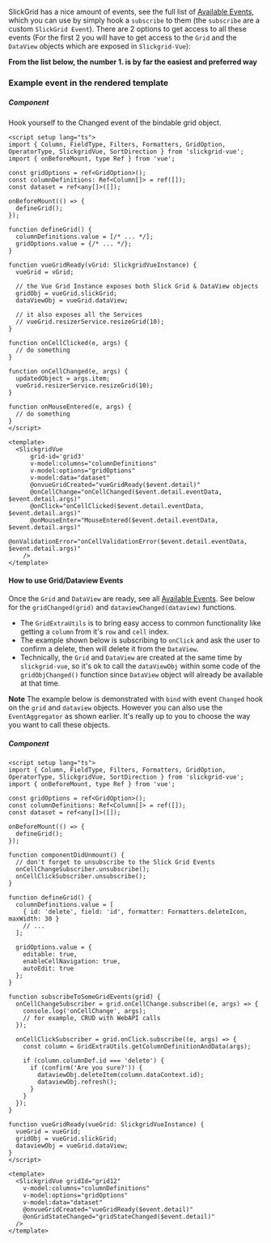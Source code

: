 SlickGrid has a nice amount of events, see the full list of [Available Events](Available-Events.md), which you can use by simply hook a `subscribe` to them (the `subscribe` are a custom `SlickGrid Event`). There are 2 options to get access to all these events (For the first 2 you will have to get access to the `Grid` and the `DataView` objects which are exposed in `Slickgrid-Vue`):

**From the list below, the number 1. is by far the easiest and preferred way**

### Example event in the rendered template

##### Component
Hook yourself to the Changed event of the bindable grid object.

```vue
<script setup lang="ts">
import { Column, FieldType, Filters, Formatters, GridOption, OperatorType, SlickgridVue, SortDirection } from 'slickgrid-vue';
import { onBeforeMount, type Ref } from 'vue';

const gridOptions = ref<GridOption>();
const columnDefinitions: Ref<Column[]> = ref([]);
const dataset = ref<any[]>([]);

onBeforeMount(() => {
  defineGrid();
});

function defineGrid() {
  columnDefinitions.value = [/* ... */];
  gridOptions.value = {/* ... */};
}

function vueGridReady(vGrid: SlickgridVueInstance) {
  vueGrid = vGrid;

  // the Vue Grid Instance exposes both Slick Grid & DataView objects
  gridObj = vueGrid.slickGrid;
  dataViewObj = vueGrid.dataView;

  // it also exposes all the Services
  // vueGrid.resizerService.resizeGrid(10);
}

function onCellClicked(e, args) {
  // do something
}

function onCellChanged(e, args) {
  updatedObject = args.item;
  vueGrid.resizerService.resizeGrid(10);
}

function onMouseEntered(e, args) {
  // do something
}
</script>

<template>
  <SlickgridVue
      grid-id='grid3'
      v-model:columns="columnDefinitions"
      v-model:options="gridOptions"
      v-model:data="dataset"
      @onvueGridCreated="vueGridReady($event.detail)"
      @onCellChange="onCellChanged($event.detail.eventData, $event.detail.args)"
      @onClick="onCellClicked($event.detail.eventData, $event.detail.args)"
      @onMouseEnter="MouseEntered($event.detail.eventData, $event.detail.args)"
      @onValidationError="onCellValidationError($event.detail.eventData, $event.detail.args)"
    />
</template>
```

#### How to use Grid/Dataview Events
Once the `Grid` and `DataView` are ready, see all [Available Events](../events/available-events.md). See below for the `gridChanged(grid)` and `dataviewChanged(dataview)` functions.
- The `GridExtraUtils` is to bring easy access to common functionality like getting a `column` from it's `row` and `cell` index.
- The example shown below is subscribing to `onClick` and ask the user to confirm a delete, then will delete it from the `DataView`.
- Technically, the `Grid` and `DataView` are created at the same time by `slickgrid-vue`, so it's ok to call the `dataViewObj` within some code of the `gridObjChanged()` function since `DataView` object will already be available at that time.

**Note** The example below is demonstrated with `bind` with event `Changed` hook on the `grid` and `dataview` objects. However you can also use the `EventAggregator` as shown earlier. It's really up to you to choose the way you want to call these objects.

##### Component
```vue
<script setup lang="ts">
import { Column, FieldType, Filters, Formatters, GridOption, OperatorType, SlickgridVue, SortDirection } from 'slickgrid-vue';
import { onBeforeMount, type Ref } from 'vue';

const gridOptions = ref<GridOption>();
const columnDefinitions: Ref<Column[]> = ref([]);
const dataset = ref<any[]>([]);

onBeforeMount(() => {
  defineGrid();
});

function componentDidUnmount() {
  // don't forget to unsubscribe to the Slick Grid Events
  onCellChangeSubscriber.unsubscribe();
  onCellClickSubscriber.unsubscribe();
}

function defineGrid() {
  columnDefinitions.value = [
    { id: 'delete', field: 'id', formatter: Formatters.deleteIcon, maxWidth: 30 }
    // ...
  ];

  gridOptions.value = {
    editable: true,
    enableCellNavigation: true,
    autoEdit: true
  };
}

function subscribeToSomeGridEvents(grid) {
  onCellChangeSubscriber = grid.onCellChange.subscribe((e, args) => {
    console.log('onCellChange', args);
    // for example, CRUD with WebAPI calls
  });

  onCellClickSubscriber = grid.onClick.subscribe((e, args) => {
    const column = GridExtraUtils.getColumnDefinitionAndData(args);

    if (column.columnDef.id === 'delete') {
      if (confirm('Are you sure?')) {
        dataviewObj.deleteItem(column.dataContext.id);
        dataviewObj.refresh();
      }
    }
  });
}

function vueGridReady(vueGrid: SlickgridVueInstance) {
  vueGrid = vueGrid;
  gridObj = vueGrid.slickGrid;
  dataviewObj = vueGrid.dataView;
}
</script>

<template>
  <SlickgridVue gridId="grid12"
    v-model:columns="columnDefinitions"
    v-model:options="gridOptions"
    v-model:data="dataset"
    @onvueGridCreated="vueGridReady($event.detail)"
    @onGridStateChanged="gridStateChanged($event.detail)"
  />
</template>
```
